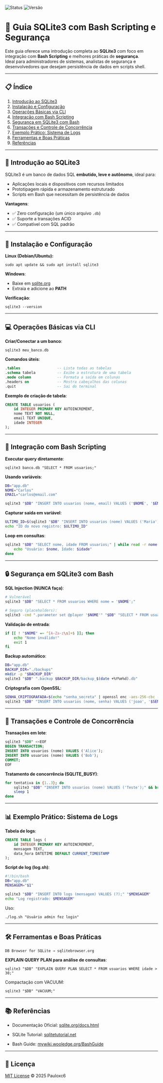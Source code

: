 ![Status](https://img.shields.io/badge/status-completo-brightgreen)
![Versão](https://img.shields.io/badge/version-1.1-blue)

# 📖 Guia SQLite3 com Bash Scripting e Segurança

Este guia oferece uma introdução completa ao **SQLite3** com foco em integração com **Bash Scripting** e melhores práticas de **segurança**.  
Ideal para administradores de sistemas, analistas de segurança e desenvolvedores que desejam persistência de dados em scripts shell.

---

## 📋 Índice
1. [Introdução ao SQLite3](#-introdução-ao-sqlite3)  
2. [Instalação e Configuração](#-instalação-e-configuração)  
3. [Operações Básicas via CLI](#-operações-básicas-via-cli)  
4. [Integração com Bash Scripting](#-integração-com-bash-scripting)  
5. [Segurança em SQLite3 com Bash](#-segurança-em-sqlite3-com-bash)  
6. [Transações e Controle de Concorrência](#-transações-e-controle-de-concorrência)  
7. [Exemplo Prático: Sistema de Logs](#-exemplo-prático-sistema-de-logs)  
8. [Ferramentas e Boas Práticas](#-ferramentas-e-boas-práticas)  
9. [Referências](#-referências)  

---

## 🚀 Introdução ao SQLite3
SQLite3 é um banco de dados SQL **embutido, leve e autônomo**, ideal para:
- Aplicações locais e dispositivos com recursos limitados  
- Prototipagem rápida e armazenamento estruturado  
- Scripts em Bash que necessitam de persistência de dados  

**Vantagens**:
- ✅ Zero configuração (um único arquivo `.db`)  
- ✅ Suporte a transações ACID  
- ✅ Compatível com SQL padrão  

---

## 🔧 Instalação e Configuração
**Linux (Debian/Ubuntu):**
```
sudo apt update && sudo apt install sqlite3
```

**Windows**:

 - Baixe em [sqlite.org](https://sqlite.org/download.html)
 - Extraia e adicione ao **PATH**

**Verificação**:
```
sqlite3 --version
```
---

## 💻 Operações Básicas via CLI

**Criar/Conectar a um banco**:
```
sqlite3 meu_banco.db
```

**Comandos úteis**:
```sql
.tables                 -- Lista todas as tabelas
.schema tabela          -- Exibe a estrutura de uma tabela
.mode column            -- Formata a saída em colunas
.headers on             -- Mostra cabeçalhos das colunas
.quit                   -- Sai do terminal
```

**Exemplo de criação de tabela**:

```sql
CREATE TABLE usuarios (
    id INTEGER PRIMARY KEY AUTOINCREMENT,
    nome TEXT NOT NULL,
    email TEXT UNIQUE,
    idade INTEGER
);
```
---

## 📝 Integração com Bash Scripting

**Executar query diretamente**:

```
sqlite3 banco.db "SELECT * FROM usuarios;"
```

**Usando variáveis**:

```bash
DB="app.db"
NOME="Carlos"
EMAIL="carlos@email.com"

sqlite3 "$DB" "INSERT INTO usuarios (nome, email) VALUES ('$NOME', '$EMAIL');"
```

**Capturar saída em variável**:
```bash
ULTIMO_ID=$(sqlite3 "$DB" "INSERT INTO usuarios (nome) VALUES ('Maria'); SELECT last_insert_rowid();")
echo "ID do novo registro: $ULTIMO_ID"
```

**Loop em consultas**:
```bash
sqlite3 "$DB" "SELECT nome, idade FROM usuarios;" | while read -r nome idade; do
    echo "Usuário: $nome, Idade: $idade"
done
```
---

## 🔒 Segurança em SQLite3 com Bash

**SQL Injection (NUNCA faça)**:
```bash
# Vulnerável
sqlite3 "$DB" "SELECT * FROM usuarios WHERE nome = '$NOME';"

# Seguro (placeholders):
sqlite3 -cmd ".parameter set @player '$NOME'" "$DB" "SELECT * FROM usuarios WHERE nome = @player;"
```
**Validação de entrada**:
```bash
if [[ ! "$NOME" =~ ^[A-Za-z\s]+$ ]]; then
    echo "Nome inválido!"
    exit 1
fi
```

**Backup automático**:
```bash
DB="app.db"
BACKUP_DIR="./backups"
mkdir -p "$BACKUP_DIR"
sqlite3 "$DB" ".backup $BACKUP_DIR/backup_$(date +%Y%m%d).db"
```

**Criptografia com OpenSSL**:
```bash
SENHA_CRIPTOGRAFADA=$(echo "senha_secreta" | openssl enc -aes-256-cbc -salt -a)
sqlite3 "$DB" "INSERT INTO usuarios (nome, senha) VALUES ('joao', '$SENHA_CRIPTOGRAFADA');"
```
---

## 🔄 Transações e Controle de Concorrência

**Transações em lote**:
```sql
sqlite3 "$DB" <<EOF
BEGIN TRANSACTION;
INSERT INTO usuarios (nome) VALUES ('Alice');
INSERT INTO usuarios (nome) VALUES ('Bob');
COMMIT;
EOF
```

**Tratamento de concorrência (SQLITE_BUSY)**:
```bash
for tentativa in {1..3}; do
    sqlite3 "$DB" "INSERT INTO usuarios (nome) VALUES ('Teste');" && break
    sleep 1
done
```
---

## 📊 Exemplo Prático: Sistema de Logs

**Tabela de logs**:
```sql
CREATE TABLE logs (
    id INTEGER PRIMARY KEY AUTOINCREMENT,
    mensagem TEXT,
    data_hora DATETIME DEFAULT CURRENT_TIMESTAMP
);
```

**Script de log (log.sh)**:
```bash
#!/bin/bash
DB="app.db"
MENSAGEM="$1"

sqlite3 "$DB" "INSERT INTO logs (mensagem) VALUES (?);" "$MENSAGEM"
echo "Log registrado: $MENSAGEM"
```

Uso:
```
./log.sh "Usuário admin fez login"
```
---

## 🛠️ Ferramentas e Boas Práticas

    DB Browser for SQLite → sqlitebrowser.org

**EXPLAIN QUERY PLAN para análise de consultas**:
```
sqlite3 "$DB" "EXPLAIN QUERY PLAN SELECT * FROM usuarios WHERE idade > 30;"
```
Compactação com VACUUM:
```
sqlite3 "$DB" "VACUUM;"
```
---
## 📚 Referências

  - Documentação Oficial: [sqlite.org/docs.html](https://sqlite.org/docs.html)
  
  - SQLite Tutorial: [sqlitetutorial.net](https://sqlitetutorial.net)
  
  - Bash Guide: [mywiki.wooledge.org/BashGuide](https://mywiki.wooledge.org/BashGuide)
---

## 📜 Licença
[MIT License](https://github.com/Pauloxc6/guias-programcao/blob/main/LICENSE) © 2025 Pauloxc6
